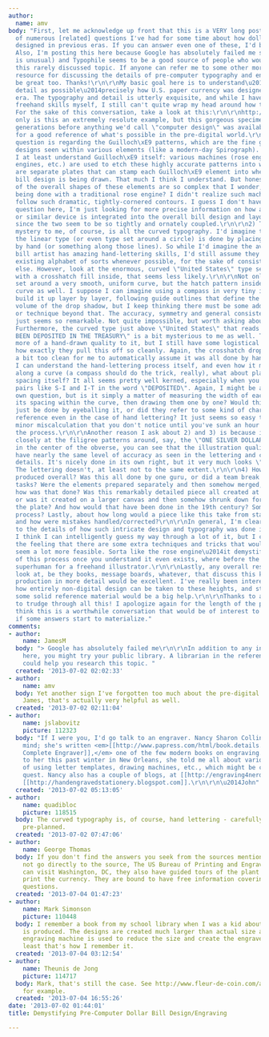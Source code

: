 ```yaml
---
author:
  name: amv
body: "First, let me acknowledge up front that this is a VERY long post consisting
  of numerous [related] questions I've had for some time about how dollar bills were
  designed in previous eras. If you can answer even one of these, I'd be hugely appreciative.
  Also, I'm posting this here because Google has absolutely failed me so far (which
  is unusual) and Typophile seems to be a good source of people who would know about
  this rarely discussed topic. If anyone can refer me to some other more appropriate
  resource for discussing the details of pre-computer typography and engraving, that'd
  be great too. Thanks!\r\n\r\nMy basic goal here is to understand\u2014with as much
  detail as possible\u2014precisely how U.S. paper currency was designed in the pre-computer
  era. The typography and detail is utterly exquisite, and while I have some decent
  freehand skills myself, I still can't quite wrap my head around how this was done.
  For the sake of this conversation, take a look at this:\r\n\r\nhttp://upload.wikimedia.org/wikipedia/commons/2/27/US-%241-SC-1891-Fr.223.jpg\r\n\r\nNot
  only is this an extremely resolute example, but this gorgeous specimen is from 1891\u2014entire
  generations before anything we'd call \"computer design\" was available. So it makes
  for a good reference of what's possible in the pre-digital world.\r\n\r\n1) My first
  question is regarding the Guilloch\xE9 patterns, which are the fine geometric, radial
  designs seen within various elements (like a modern-day Spirograph). Thankfully,
  I at least understand Guilloch\xE9 itself: various machines (rose engines, linear
  engines, etc.) are used to etch these highly accurate patterns into what I'd imagine
  are separate plates that can stamp each Guilloch\xE9 element into wherever the overall
  bill design is being drawn. That much I think I understand. But honestly, a lot
  of the overall shapes of these elements are so complex that I wonder, is it all
  being done with a traditional rose engine? I didn't realize such machines could
  follow such dramatic, tightly-cornered contours. I guess I don't have a specific
  question here, I'm just looking for more precise information on how a rose engine
  or similar device is integrated into the overall bill design and layout process,
  since the two seem to be so tightly and ornately coupled.\r\n\r\n2) The biggest
  mystery to me, of course, is all the curved typography. I'd imagine that a lot of
  the linear type (or even type set around a circle) is done by placing metal sorts
  by hand (or something along those lines). So while I'd imagine the average dollar
  bill artist has amazing hand-lettering skills, I'd still assume they draw from an
  existing alphabet of sorts whenever possible, for the sake of consistency if nothing
  else. However, look at the enormous, curved \"United States\" type set in blackletter
  with a crosshatch fill inside, that seems less likely.\r\n\r\nNot only is the type
  set around a very smooth, uniform curve, but the hatch pattern inside follows the
  curve as well. I suppose I can imagine using a compass in very tiny increments to
  build it up layer by layer, following guide outlines that define the direction and
  volume of the drop shadow, but I keep thinking there must be some additional tool
  or technique beyond that. The accuracy, symmetry and general consistency of it all
  just seems so remarkable. Not quite impossible, but worth asking about.\r\n\r\n3)
  Furthermore, the curved type just above \"United States\" that reads \"THERE HAS
  BEEN DEPOSITED IN THE TREASURY\" is a bit mysterious to me as well. This has a bit
  more of a hand-drawn quality to it, but I still have some logistical questions about
  how exactly they pull this off so cleanly. Again, the crosshatch drop shadow is
  a bit too clean for me to automatically assume it was all done by hand. Also, while
  I can understand the hand-lettering process itself, and even how it might be done
  along a curve (a compass should do the trick, really), what about planning out the
  spacing itself? It all seems pretty well kerned, especially when you examine specific
  pairs like S-I and I-T in the word \"DEPOSITED\". Again, I might be answering my
  own question, but is it simply a matter of measuring the width of each letter and
  its spacing within the curve, then drawing them one by one? Would this measuring
  just be done by eyeballing it, or did they refer to some kind of character width
  reference even in the case of hand lettering? It just seems so easy to make some
  minor miscalculation that you don't notice until you've sunk an hour or two into
  the process.\r\n\r\nAnother reason I ask about 2) and 3) is because if you look
  closely at the filigree patterns around, say, the \"ONE SILVER DOLLAR\" element
  in the center of the obverse, you can see that the illustration quality doesn't
  have nearly the same level of accuracy as seen in the lettering and cross-hatch
  details. It's nicely done in its own right, but it very much looks \"hand made\".
  The lettering doesn't, at least not to the same extent.\r\n\r\n4) How was the layout
  produced overall? Was this all done by one guru, or did a team break it into individual
  tasks? Were the elements prepared separately and then somehow merged, and if so,
  how was that done? Was this remarkably detailed piece all created at actual size,
  or was it created on a larger canvas and then somehow shrunk down for transfer to
  the plate? And how would that have been done in the 19th century? Some kind of optical
  process? Lastly, about how long would a piece like this take from start to finish,
  and how were mistakes handled/corrected?\r\n\r\nIn general, I'm clearly ignorant
  to the details of how such intricate design and typography was done in this era.
  I think I can intelligently guess my way through a lot of it, but I can't shake
  the feeling that there are some extra techniques and tricks that would make it all
  seem a lot more feasible. Sorta like the rose engine\u2014it demystifies so much
  of this process once you understand it even exists, where before the patterns seemed
  superhuman for a freehand illustrator.\r\n\r\nLastly, any overall resources I can
  look at, be they books, message boards, whatever, that discuss this kind of design
  production in more detail would be excellent. I've really been interested in learning
  how entirely non-digital design can be taken to these heights, and starting with
  some solid reference material would be a big help.\r\n\r\nThanks to anyone who managed
  to trudge through all this! I apologize again for the length of the post, but I
  think this is a worthwhile conversation that would be of interest to a lot of people
  if some answers start to materialize."
comments:
- author:
    name: JamesM
  body: "> Google has absolutely failed me\r\n\r\nIn addition to any info you get
    here, you might try your public library. A librarian in the reference department
    could help you research this topic. "
  created: '2013-07-02 02:02:33'
- author:
    name: amv
  body: Yet another sign I've forgotten too much about the pre-digital age. :) Thanks
    James, that's actually very helpful as well.
  created: '2013-07-02 02:11:04'
- author:
    name: jslabovitz
    picture: 112323
  body: "If I were you, I'd go talk to an engraver. Nancy Sharon Collins comes to
    mind; she's written <em>[[http://www.papress.com/html/book.details.page.tpl?isbn=9781616890674|The
    Complete Engraver]],</em> one of the few modern books on engraving. When I talked
    to her this past winter in New Orleans, she told me all about various techniques
    of using letter templates, drawing machines, etc., which might be clues to your
    quest. Nancy also has a couple of blogs, at [[http://engraving4nerds.com]] and
    [[http://handengravedstationery.blogspot.com]].\r\n\r\n\u2014John"
  created: '2013-07-02 05:13:05'
- author:
    name: quadibloc
    picture: 118515
  body: The curved typography is, of course, hand lettering - carefully sketched and
    pre-planned.
  created: '2013-07-02 07:47:06'
- author:
    name: George Thomas
  body: If you don't find the answers you seek from the sources mentioned above, why
    not go directly to the source, The US Bureau of Printing and Engraving? If you
    can visit Washington, DC, they also have guided tours of the plant where they
    print the currency. They are bound to have free information covering all of your
    questions.
  created: '2013-07-04 01:47:23'
- author:
    name: Mark Simonson
    picture: 110448
  body: I remember a book from my school library when I was a kid about how currency
    is produced. The designs are created much larger than actual size and a pantographic
    engraving machine is used to reduce the size and create the engraved plate. At
    least that's how I remember it.
  created: '2013-07-04 03:12:54'
- author:
    name: Theunis de Jong
    picture: 114717
  body: Mark, that's still the case. See http://www.fleur-de-coin.com/articles/modern-minting,
    for example.
  created: '2013-07-04 16:55:26'
date: '2013-07-02 01:44:01'
title: Demystifying Pre-Computer Dollar Bill Design/Engraving

---
```

